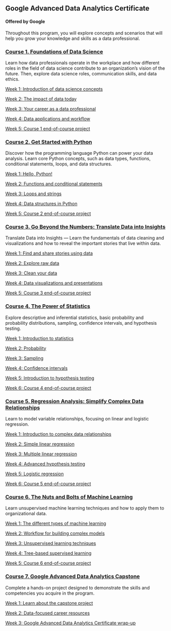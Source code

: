 ## Google Advanced Data Analytics Certificate
#### Offered by Google
Throughout this program, you will explore concepts and scenarios that will help you grow your knowledge and skills as a data professional.

### [Course 1. Foundations of Data Science ](https://github.com/kh4vv/Coursera/tree/origin/Google_DataScience/Course1)
Learn how data professionals operate in the workplace and how different roles in the field of data science contribute to an organization’s vision of the future. Then, explore data science roles, communication skills, and data ethics.

[Week 1: Introduction of data science concepts](https://github.com/kh4vv/Coursera/tree/origin/Google_DataScience/Course1/week1) 

[Week 2: The impact of data today](https://github.com/kh4vv/Coursera/tree/origin/Google_DataScience/Course1/week2)

[Week 3: Your career as a data professional](https://github.com/kh4vv/Coursera/tree/origin/Google_DataScience/course1/week3)

[Week 4: Data applications and workflow](https://github.com/kh4vv/Coursera/tree/origin/Google_DataScience/course1/week4)

[Week 5: Course 1 end-of-course project](https://github.com/kh4vv/Coursera/tree/origin/Google_DataScience/course1/week5)

### [Course 2. Get Started with Python](https://github.com/kh4vv/Coursera/tree/origin/Google_DataScience/Course2)
Discover how the programming language Python can power your data analysis. Learn core Python concepts, such as data types, functions, conditional statements, loops, and data structures.

[Week 1: Hello, Python! ](https://github.com/kh4vv/Coursera/tree/origin/Google_DataScience/Course2/week1) 

[Week 2: Functions and conditional statements](https://github.com/kh4vv/Coursera/tree/origin/Google_DataScience/Course2/week2)

[Week 3: Loops and strings](https://github.com/kh4vv/Coursera/tree/origin/Google_DataScience/Course2/week3)

[Week 4: Data structures in Python](https://github.com/kh4vv/Coursera/tree/origin/Google_DataScience/Course2/week4)

[Week 5: Course 2 end-of-course project](https://github.com/kh4vv/Coursera/tree/origin/Google_DataScience/Course2/week5)


### [Course 3. Go Beyond the Numbers: Translate Data into Insights](https://github.com/kh4vv/Coursera/tree/origin/Google_DataScience/Course3)
Translate Data into Insights — Learn the fundamentals of data cleaning and visualizations and how to reveal the important stories that live within data.

[Week 1: Find and share stories using data](https://github.com/kh4vv/Coursera/tree/origin/Google_DataScience/Course3/week1) 

[Week 2: Explore raw data](https://github.com/kh4vv/Coursera/tree/origin/Google_DataScience/Course3/week2)

[Week 3: Clean your data](https://github.com/kh4vv/Coursera/tree/origin/Google_DataScience/Course3/week3)

[Week 4: Data visualizations and presentations](https://github.com/kh4vv/Coursera/tree/origin/Google_DataScience/Course3/week4)

[Week 5: Course 3 end-of-course project](https://github.com/kh4vv/Coursera/tree/origin/Google_DataScience/Course3/week5)

### [Course 4. The Power of Statistics](https://github.com/kh4vv/Coursera/tree/origin/Google_DataScience/Course4)
Explore descriptive and inferential statistics, basic probability and probability distributions, sampling, confidence intervals, and hypothesis testing.

[Week 1: Introduction to statistics](https://github.com/kh4vv/Coursera/tree/origin/Google_DataScience/Course4/week1) 

[Week 2: Probability](https://github.com/kh4vv/Coursera/tree/origin/Google_DataScience/Course4/week2)

[Week 3: Sampling](https://github.com/kh4vv/Coursera/tree/origin/Google_DataScience/Course4/week3)

[Week 4: Confidence intervals](https://github.com/kh4vv/Coursera/tree/origin/Google_DataScience/Course4/week4)

[Week 5: Introduction to hypothesis testing](https://github.com/kh4vv/Coursera/tree/origin/Google_DataScience/Course4/week5)

[Week 6: Course 4 end-of-course project](https://github.com/kh4vv/Coursera/tree/origin/Google_DataScience/Course4/week6)

### [Course 5. Regression Analysis: Simplify Complex Data Relationships](https://github.com/kh4vv/Coursera/tree/origin/Google_DataScience/Course5)
Learn to model variable relationships, focusing on linear and logistic regression.

[Week 1: Introduction to complex data relationships](https://github.com/kh4vv/Coursera/tree/origin/Google_DataScience/Course5/week1) 

[Week 2: Simple linear regression](https://github.com/kh4vv/Coursera/tree/origin/Google_DataScience/Course5/week2)

[Week 3: Multiple linear regression](https://github.com/kh4vv/Coursera/tree/origin/Google_DataScience/Course5/week3)

[Week 4: Advanced hypothesis testing](https://github.com/kh4vv/Coursera/tree/origin/Google_DataScience/Course5/week4)

[Week 5: Logistic regression](https://github.com/kh4vv/Coursera/tree/origin/Google_DataScience/Course5/week5)

[Week 6: Course 5 end-of-course project](https://github.com/kh4vv/Coursera/tree/origin/Google_DataScience/Course5/week6)

### [Course 6. The Nuts and Bolts of Machine Learning](https://github.com/kh4vv/Coursera/tree/origin/Google_DataScience/Course6)
Learn unsupervised machine learning techniques and how to apply them to organizational data. 

[Week 1: The different types of machine learning](https://github.com/kh4vv/Coursera/tree/origin/Google_DataScience/Course6/week1) 

[Week 2: Workflow for building complex models](https://github.com/kh4vv/Coursera/tree/origin/Google_DataScience/Course6/week2)

[Week 3: Unsupervised learning techniques](https://github.com/kh4vv/Coursera/tree/origin/Google_DataScience/Course6/week3)

[Week 4: Tree-based supervised learning](https://github.com/kh4vv/Coursera/tree/origin/Google_DataScience/Course6/week4)

[Week 5: Course 6 end-of-course project](https://github.com/kh4vv/Coursera/tree/origin/Google_DataScience/Course6/week5)

### [Course 7. Google Advanced Data Analytics Capstone](https://github.com/kh4vv/Coursera/tree/origin/Google_DataScience/Course7)
 Complete a hands-on project designed to demonstrate the skills and competencies you acquire in the program. 

[Week 1: Learn about the capstone project](https://github.com/kh4vv/Coursera/tree/origin/Google_DataScience/Course7/week1) 

[Week 2: Data-focused career resources](https://github.com/kh4vv/Coursera/tree/origin/Google_DataScience/Course7/week2)

[Week 3: Google Advanced Data Analytics Certificate wrap-up](https://github.com/kh4vv/Coursera/tree/origin/Google_DataScience/Course7/week3)



